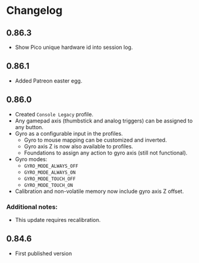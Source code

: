 # Changelog

## 0.86.3
- Show Pico unique hardware id into session log.

## 0.86.1
- Added Patreon easter egg.

## 0.86.0
- Created `Console Legacy` profile.
- Any gamepad axis (thumbstick and analog triggers) can be assigned to any button.
- Gyro as a configurable input in the profiles.
    - Gyro to mouse mapping can be customized and inverted.
    - Gyro axis Z is now also available to profiles.
    - Foundations to assign any action to gyro axis (still not functional).
- Gyro modes:
  - `GYRO_MODE_ALWAYS_OFF`
  - `GYRO_MODE_ALWAYS_ON`
  - `GYRO_MODE_TOUCH_OFF`
  - `GYRO_MODE_TOUCH_ON`
- Calibration and non-volatile memory now include gyro axis Z offset.

### Additional notes:
- This update requires recalibration.

## 0.84.6
- First published version
